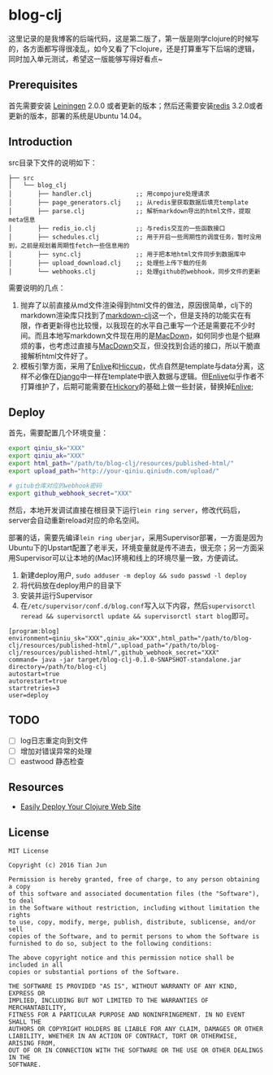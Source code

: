 # blog-clj

这里记录的是我博客的后端代码，这是第二版了，第一版是刚学clojure的时候写的，各方面都写得很凌乱，如今又看了下clojure，还是打算重写下后端的逻辑，同时加入单元测试，希望这一版能够写得好看点~

## Prerequisites

首先需要安装 [Leiningen][] 2.0.0 或者更新的版本；然后还需要安装[redis][] 3.2.0或者更新的版本，部署的系统是Ubuntu 14.04。

[leiningen]: https://github.com/technomancy/leiningen
[redis]: http://redis.io/

## Introduction

src目录下文件的说明如下：

```
├── src
│   └── blog_clj
│       ├── handler.clj            ;; 用compojure处理请求
│       ├── page_generators.clj    ;; 从redis里获取数据后填充template
│       ├── parse.clj              ;; 解析markdown导出的html文件，提取meta信息
│       ├── redis_io.clj           ;; 与redis交互的一些函数接口
│       ├── schedules.clj          ;; 用于开启一些周期性的调度任务，暂时没用到，之前是规划着周期性fetch一些信息用的
│       ├── sync.clj               ;; 用于把本地html文件同步到数据库中
│       ├── upload_download.clj    ;; 处理些上传下载的任务
│       └── webhooks.clj           ;; 处理github的webhook，同步文件的更新
```

需要说明的几点：

1. 抛弃了以前直接从md文件渲染得到html文件的做法，原因很简单，clj下的markdown渲染库只找到了[markdown-clj][]这一个，但是支持的功能实在有限，作者更新得也比较慢，以我现在的水平自己重写一个还是需要花不少时间。而且本地写markdown文件现在用的是[MacDown][]，如何同步也是个挺麻烦的事，也考虑过直接与[MacDown][]交互，但没找到合适的接口，所以干脆直接解析html文件好了。
2. 模板引擎方面，采用了[Enlive][]和[Hiccup][]，优点自然是template与data分离，这样不必像在[Django][]中一样在template中嵌入数据与逻辑。但[Enlive][]似乎作者不打算维护了，后期可能需要在[Hickory][]的基础上做一些封装，替换掉[Enlive][];

[markdown-clj]: https://github.com/yogthos/markdown-clj
[MacDown]: http://macdown.uranusjr.com/
[Enlive]: https://github.com/cgrand/enlive
[Hiccup]: https://github.com/weavejester/hiccup
[Django]: https://www.djangoproject.com/
[Hickory]: https://github.com/davidsantiago/hickory

## Deploy

首先，需要配置几个环境变量：

```bash
export qiniu_sk="XXX"
export qiniu_ak="XXX"
export html_path="/path/to/blog-clj/resources/published-html/"
export upload_path="http://your-qiniu.qiniudn.com/upload/"

# gitub仓库对应的webhook密码
export github_webhook_secret="XXX" 
```    

然后，本地开发调试直接在根目录下运行``lein ring server``，修改代码后，server会自动重新reload对应的命名空间。

部署的话，需要先编译``lein ring uberjar``，采用Supervisor部署，一方面是因为Ubuntu下的Upstart配置了老半天，环境变量就是传不进去，很无奈；另一方面采用Supervisor可以让本地的(Mac)环境和线上的环境尽量一致，方便调试。

1. 新建deploy用户, ``sudo adduser -m deploy && sudo passwd -l deploy``
2. 将代码放在deploy用户的目录下
3. 安装并运行Supervisor
4. 在``/etc/supervisor/conf.d/blog.conf``写入以下内容，然后``supervisorctl reread && supervisorctl update && supervisorctl start blog``即可。

```
[program:blog]
environment=qiniu_sk="XXX",qiniu_ak="XXX",html_path="/path/to/blog-clj/resources/published-html/",upload_path="/path/to/blog-clj/resources/published-html/",github_webhook_secret="XXX"
command= java -jar target/blog-clj-0.1.0-SNAPSHOT-standalone.jar
directory=/path/to/blog-clj
autostart=true
autorestart=true
startretries=3
user=deploy
```


## TODO

- [ ] log日志重定向到文件
- [ ] 增加对错误异常的处理
- [ ] eastwood 静态检查

## Resources

- [Easily Deploy Your Clojure Web Site](http://www.braveclojure.com/quests/deploy/)

## License

```
MIT License

Copyright (c) 2016 Tian Jun

Permission is hereby granted, free of charge, to any person obtaining a copy
of this software and associated documentation files (the "Software"), to deal
in the Software without restriction, including without limitation the rights
to use, copy, modify, merge, publish, distribute, sublicense, and/or sell
copies of the Software, and to permit persons to whom the Software is
furnished to do so, subject to the following conditions:

The above copyright notice and this permission notice shall be included in all
copies or substantial portions of the Software.

THE SOFTWARE IS PROVIDED "AS IS", WITHOUT WARRANTY OF ANY KIND, EXPRESS OR
IMPLIED, INCLUDING BUT NOT LIMITED TO THE WARRANTIES OF MERCHANTABILITY,
FITNESS FOR A PARTICULAR PURPOSE AND NONINFRINGEMENT. IN NO EVENT SHALL THE
AUTHORS OR COPYRIGHT HOLDERS BE LIABLE FOR ANY CLAIM, DAMAGES OR OTHER
LIABILITY, WHETHER IN AN ACTION OF CONTRACT, TORT OR OTHERWISE, ARISING FROM,
OUT OF OR IN CONNECTION WITH THE SOFTWARE OR THE USE OR OTHER DEALINGS IN THE
SOFTWARE.
```
